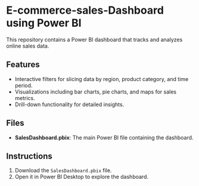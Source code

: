 # E-commerce-sales-Dashboard using  Power BI 

 

This repository contains a Power BI dashboard that tracks and analyzes online sales data.

## Features
- Interactive filters for slicing data by region, product category, and time period.
- Visualizations including bar charts, pie charts, and maps for sales metrics.
- Drill-down functionality for detailed insights.

## Files
- **SalesDashboard.pbix**: The main Power BI file containing the dashboard.

## Instructions
1. Download the `SalesDashboard.pbix` file.
2. Open it in Power BI Desktop to explore the dashboard.
